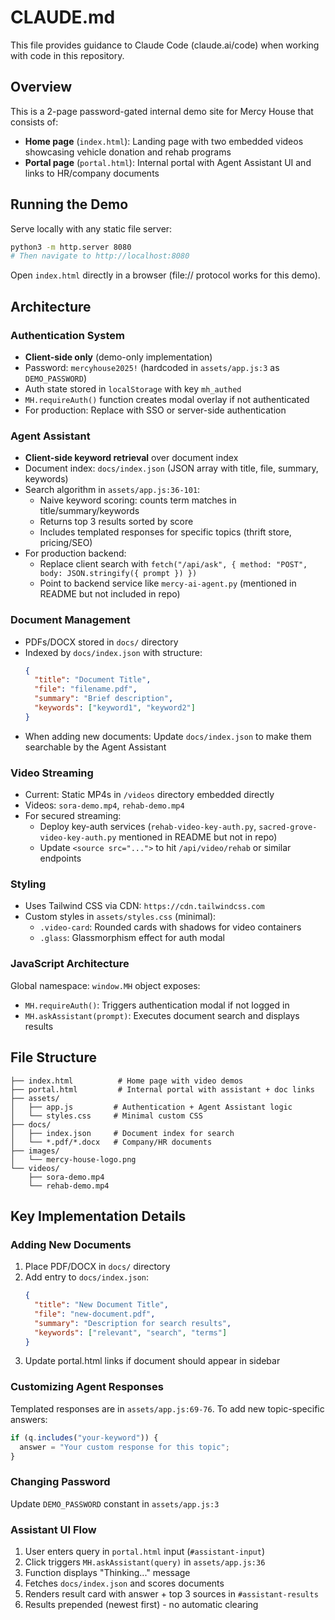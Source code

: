 # CLAUDE.md

This file provides guidance to Claude Code (claude.ai/code) when working with code in this repository.

## Overview

This is a 2-page password-gated internal demo site for Mercy House that consists of:
- **Home page** (`index.html`): Landing page with two embedded videos showcasing vehicle donation and rehab programs
- **Portal page** (`portal.html`): Internal portal with Agent Assistant UI and links to HR/company documents

## Running the Demo

Serve locally with any static file server:
```bash
python3 -m http.server 8080
# Then navigate to http://localhost:8080
```

Open `index.html` directly in a browser (file:// protocol works for this demo).

## Architecture

### Authentication System
- **Client-side only** (demo-only implementation)
- Password: `mercyhouse2025!` (hardcoded in `assets/app.js:3` as `DEMO_PASSWORD`)
- Auth state stored in `localStorage` with key `mh_authed`
- `MH.requireAuth()` function creates modal overlay if not authenticated
- For production: Replace with SSO or server-side authentication

### Agent Assistant
- **Client-side keyword retrieval** over document index
- Document index: `docs/index.json` (JSON array with title, file, summary, keywords)
- Search algorithm in `assets/app.js:36-101`:
  - Naive keyword scoring: counts term matches in title/summary/keywords
  - Returns top 3 results sorted by score
  - Includes templated responses for specific topics (thrift store, pricing/SEO)
- For production backend:
  - Replace client search with `fetch("/api/ask", { method: "POST", body: JSON.stringify({ prompt }) })`
  - Point to backend service like `mercy-ai-agent.py` (mentioned in README but not included in repo)

### Document Management
- PDFs/DOCX stored in `docs/` directory
- Indexed by `docs/index.json` with structure:
  ```json
  {
    "title": "Document Title",
    "file": "filename.pdf",
    "summary": "Brief description",
    "keywords": ["keyword1", "keyword2"]
  }
  ```
- When adding new documents: Update `docs/index.json` to make them searchable by the Agent Assistant

### Video Streaming
- Current: Static MP4s in `/videos` directory embedded directly
- Videos: `sora-demo.mp4`, `rehab-demo.mp4`
- For secured streaming:
  - Deploy key-auth services (`rehab-video-key-auth.py`, `sacred-grove-video-key-auth.py` mentioned in README but not in repo)
  - Update `<source src="...">` to hit `/api/video/rehab` or similar endpoints

### Styling
- Uses Tailwind CSS via CDN: `https://cdn.tailwindcss.com`
- Custom styles in `assets/styles.css` (minimal):
  - `.video-card`: Rounded cards with shadows for video containers
  - `.glass`: Glassmorphism effect for auth modal

### JavaScript Architecture
Global namespace: `window.MH` object exposes:
- `MH.requireAuth()`: Triggers authentication modal if not logged in
- `MH.askAssistant(prompt)`: Executes document search and displays results

## File Structure
```
├── index.html          # Home page with video demos
├── portal.html         # Internal portal with assistant + doc links
├── assets/
│   ├── app.js         # Authentication + Agent Assistant logic
│   └── styles.css     # Minimal custom CSS
├── docs/
│   ├── index.json     # Document index for search
│   └── *.pdf/*.docx   # Company/HR documents
├── images/
│   └── mercy-house-logo.png
└── videos/
    ├── sora-demo.mp4
    └── rehab-demo.mp4
```

## Key Implementation Details

### Adding New Documents
1. Place PDF/DOCX in `docs/` directory
2. Add entry to `docs/index.json`:
   ```json
   {
     "title": "New Document Title",
     "file": "new-document.pdf",
     "summary": "Description for search results",
     "keywords": ["relevant", "search", "terms"]
   }
   ```
3. Update portal.html links if document should appear in sidebar

### Customizing Agent Responses
Templated responses are in `assets/app.js:69-76`. To add new topic-specific answers:
```javascript
if (q.includes("your-keyword")) {
  answer = "Your custom response for this topic";
}
```

### Changing Password
Update `DEMO_PASSWORD` constant in `assets/app.js:3`

### Assistant UI Flow
1. User enters query in `portal.html` input (`#assistant-input`)
2. Click triggers `MH.askAssistant(query)` in `assets/app.js:36`
3. Function displays "Thinking..." message
4. Fetches `docs/index.json` and scores documents
5. Renders result card with answer + top 3 sources in `#assistant-results`
6. Results prepended (newest first) - no automatic clearing
